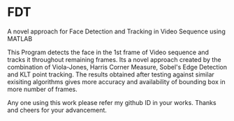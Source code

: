 # FDT
A novel approach for Face Detection and Tracking in Video Sequence using MATLAB

This Program detects the face in the 1st frame of Video sequence and tracks it throughout remaining frames. Its a novel approach created by the combination of Viola-Jones, Harris Corner Measure, Sobel's Edge Detection and KLT point tracking. The results obtained after testing against similar exisiting algorithms gives more accuracy and availability of bounding box in more number of frames.

Any one using this work please refer my github ID in your works. Thanks and cheers for your advancement.
